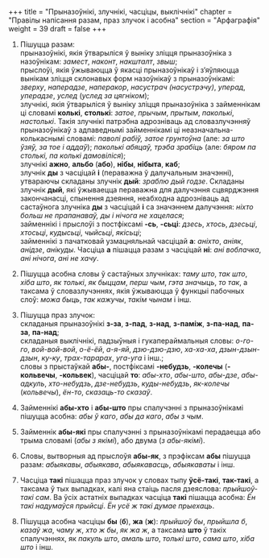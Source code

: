 +++
title = "Прыназоўнікі, злучнікі, часціцы, выклічнікі"
chapter = "Правілы напісання разам, праз злучок і асобна"
section = "Арфаграфія"
weight = 39
draft = false
+++

1. Пішуцца разам:
<br>прыназоўнікі, якія ўтварыліся ў выніку зліцця прыназоўніка з назоўнікам: _замест_, _наконт_, _накшталт_, _звыш_;
<br>прыслоўі, якія ўжываюцца ў якасці прыназоўнікаў і з’яўляюцца вынікам зліцця склонавых форм назоўнікаў з прыназоўнікамі: _зверху_, _наперадзе_, _наперакор_, _насустрач (насустрэчу)_, _уперад_, _уперадзе_, _услед_ (_услед за цягніком_);
<br>злучнікі, якія ўтварыліся ў выніку зліцця прыназоўніка з займеннікам ці словамі __колькі__, __столькі__: _затое_, _прычым_, _прытым_, _паколькі_, _настолькі_. Такія злучнікі патрэбна адрозніваць ад словазлучэнняў прыназоўнікаў з адпаведнымі займеннікамі ці неазначальна-колькаснымі словамі: _паволі рабіў, затое грунтоўна_ (але: _за што ўзяў, за тое і аддаў_); _паколькі абяцаў, трэба зрабіць_ (але: _бяром па столькі, па колькі дамовіліся_);
<br>злучнікі __ажно__, __альбо__ (__або__), __нібы__, __нібыта__, __каб__;
<br>злучнік __ды__ з часціцай __і__ (пераважна ў далучальным значэнні), утвараючы складаны злучнік __дый__: _зраблю дый годзе_. Складаны злучнік __дый__, які ўжываецца пераважна для далучэння сцвярджэння закончанасці, спынення дзеяння, неабходна адрозніваць ад састаўнога злучніка __ды__ з часціцай __і__ са значэннем далучэння: _ніхто больш не прапанаваў, ды і нічога не хацелася_;
<br>займеннікі і прыслоўі з постфіксамі __-сь__, __-сьці__: _дзесь_, _хтось_, _дзесьці_, _хтосьці_, _кудысьці_, _чыйсьці_, _якісьці_;
<br>займеннікі з пачатковай узмацняльнай часціцай __а__: _аніхто_, _аніяк_, _анідзе_, _анікуды_. Часціца __а__ пішацца разам з часціцай __ні__: _ані воблачка_, _ані нічога_, _ані не хачу_.

2. Пішуцца асобна словы ў састаўных злучніках: _таму што_, _так што_, _хіба што_, _як толькі_, _як быццам_, _перш чым_, _гэта значыць_, _то так_, а таксама ў словазлучэннях, якія ўжываюцца ў функцыі пабочных слоў: _можа быць_, _так кажучы_, _такім чынам_ і інш.

3. Пішуцца праз злучок:
<br>складаныя прыназоўнікі __з-за__, __з-пад__, __з-над__, __з-паміж__, __з-па-над__, __па-за__, __па-над__;
<br>складаныя выклічнікі, падзыўныя і гукапераймальныя словы: _о-го-го_, _вой-вой-вой_, _о-ё-ёй_, _а-я-яй_, _дзю-дзю-дзю_, _ха-ха-ха_, _дзын-дзын-дзын_, _ку-ку_, _трах-тарарах_, _уга-уга_ і інш.;
<br>словы з прыстаўкай __абы-__, постфіксамі __-небудзь__, __-колечы__ (__-кольвечы__, __-кольвек__), часціцай __то__: _абы-хто_, _абы-што_, _абы-дзе_, _абы-адкуль_, _хто-небудзь_, _дзе-небудзь_, _куды-небудзь_, _як-колечы_ (_кольвечы_), _ён-то_, _сказаць-то сказаў_.

4. Займеннікі __абы-хто__ і __абы-што__ пры спалучэнні з прыназоўнікамі пішуцца асобна: _абы ў каго_, _абы да каго_, _абы з чым_.

5. Займеннік __абы-які__ пры спалучэнні з прыназоўнікамі перадаецца або трыма словамі (_абы з якімі_), або двума (_з абы-якімі_).

6. Словы, вытворныя ад прыслоўя __абы-як__, з прэфіксам __абы__ пішуцца разам: _абыякавы_, _абыякава_, _абыякавасць_, _абыякаваты_ і інш.

7. Часціца __такі__ пішацца праз злучок у словах тыпу __ўсё-такі__, __так-такі__, а таксама ў тых выпадках, калі яна стаіць пасля дзеяслова: _прыйшоў-такі сам_. Ва ўсіх астатніх выпадках часціца __такі__ пішацца асобна: _Ён такі надумаўся прыйсці_. _Ён усё ж такі думае прыехаць_.

8. Пішуцца асобна часціцы __бы__ (__б__), __жа__ (__ж__): _прыйшоў бы_, _прыйшла б_, _казаў жа_, _чаму ж_, _хто ж бы_, _як жа ж_, а таксама __што__ ў такіх спалучэннях, як _пакуль што_, _амаль што_, _толькі што_, _сама што_, _хіба што_ і інш.